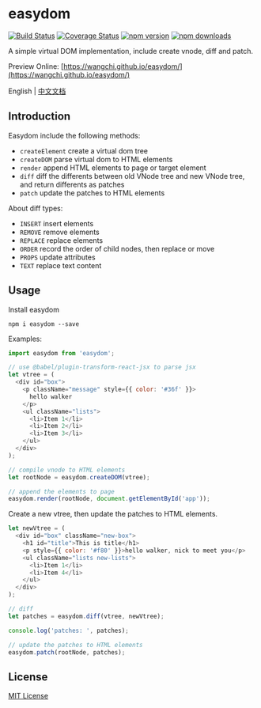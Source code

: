 # easydom

[![Build Status][travis-image]][travis-url]
[![Coverage Status](https://coveralls.io/repos/github/wangchi/easydom/badge.svg?branch=master)](https://coveralls.io/github/wangchi/easydom?branch=master)
[![npm version][npm-version-image]](npm-url)
[![npm downloads][npm-download-image]][npm-url]

[npm-version-image]: https://img.shields.io/npm/v/easydom.svg?style=flat-square
[npm-download-image]: https://img.shields.io/npm/dm/easydom.svg?style=flat-square
[npm-url]: https://www.npmjs.com/package/easydom
[travis-image]: https://travis-ci.org/wangchi/easydom.svg?branch=master
[travis-url]: https://travis-ci.org/wangchi/easydom

A simple virtual DOM implementation, include create vnode, diff and patch.

Preview Online: [https://wangchi.github.io/easydom/](https://wangchi.github.io/easydom/)

English | [中文文档](./README_zh_cn.md)

## Introduction

Easydom include the following methods:

- `createElement` create a virtual dom tree
- `createDOM` parse virtual dom to HTML elements
- `render` append HTML elements to page or target element
- `diff` diff the differents between old VNode tree and new VNode tree, and return differents as patches
- `patch` update the patches to HTML elements

About diff types:

- `INSERT` insert elements
- `REMOVE` remove elements
- `REPLACE` replace elements
- `ORDER` record the order of child nodes, then replace or move
- `PROPS` update attributes
- `TEXT` replace text content

## Usage

Install easydom

```shell
npm i easydom --save
```

Examples:

```js
import easydom from 'easydom';

// use @babel/plugin-transform-react-jsx to parse jsx
let vtree = (
  <div id="box">
    <p className="message" style={{ color: '#36f' }}>
      hello walker
    </p>
    <ul className="lists">
      <li>Item 1</li>
      <li>Item 2</li>
      <li>Item 3</li>
    </ul>
  </div>
);

// compile vnode to HTML elements
let rootNode = easydom.createDOM(vtree);

// append the elements to page
easydom.render(rootNode, document.getElementById('app'));
```

Create a new vtree, then update the patches to HTML elements.

```js
let newVtree = (
  <div id="box" className="new-box">
    <h1 id="title">This is title</h1>
    <p style={{ color: '#f80' }}>hello walker, nick to meet you</p>
    <ul className="lists new-lists">
      <li>Item 1</li>
      <li>Item 4</li>
    </ul>
  </div>
);

// diff
let patches = easydom.diff(vtree, newVtree);

console.log('patches: ', patches);

// update the patches to HTML elements
easydom.patch(rootNode, patches);
```

## License

[MIT License](./LICENSE)
